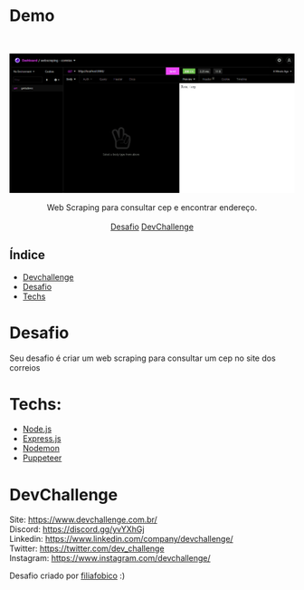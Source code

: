 # Demo
<br />
<p align="center">
    <img src="./.github/webscraping-correios.gif" alt="gif do projeto concluído">
 <br />
  <p align="center">
    Web Scraping para consultar cep e encontrar endereço.
       <br />
    <br />
    <a href="https://github.com/devchallenge-io/biblioteca-backend">Desafio</a>
    <a href="https://www.devchallenge.com.br/">DevChallenge</a>
  </p>
</p>

## Índice

* [Devchallenge](#devchallenge) 
* [Desafio](#desafio)
* [Techs](#techs)

# Desafio
Seu desafio é criar um web scraping para consultar um cep no site dos correios

# Techs: 
- <a href="https://nodejs.org/en/">Node.js<a>
- <a href="https://expressjs.com">Express.js<a>
- <a href="https://www.npmjs.com/package/nodemon">Nodemon<a>
- <a href="https://github.com/puppeteer/puppeteer">Puppeteer<a>

# DevChallenge
Site: https://www.devchallenge.com.br/ <br>
Discord: https://discord.gg/yvYXhGj <br>
Linkedin: https://www.linkedin.com/company/devchallenge/<br>
Twitter: https://twitter.com/dev_challenge<br>
Instagram: https://www.instagram.com/devchallenge/<br>

Desafio criado por  <a href="https://github.com/filiafobico/">filiafobico</a> :)

